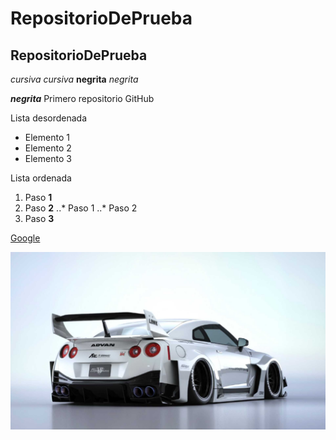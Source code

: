 # RepositorioDePrueba
## RepositorioDePrueba
*cursiva* _cursiva_
**negrita** _negrita_

**_negrita_**
Primero repositorio GitHub

Lista desordenada
+ Elemento 1
+ Elemento 2
+ Elemento 3

Lista ordenada
1. Paso **1**
2. Paso **2**
..* Paso 1
..* Paso 2
3. Paso **3**

[Google](https://www.google.com)

![Gtr](https://github.com/XaviiConde/RepositorioDePrueba/blob/main/nissan_gtr_widebody.jpg "Imagen de Gtr")
